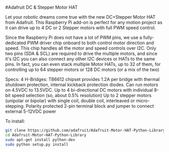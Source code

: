 <!--
 ---
 name: Adafruit DC & Stepper Motor HAT 
 class: board
 type: Motor
 formfactor: HAT
 manufacturer: Adafruit
 description: Drive 4 DC Motors or 2 Stepper Motors with a raspberry pi.
 url: https://learn.adafruit.com/adafruit-dc-and-stepper-motor-hat-for-raspberry-pi
 buy: https://www.adafruit.com/products/2348
 image: adafruit_motor.png
 pincount: 40
 eeprom: yes
 power:
   '17':
   '1':
   
 ground:
   '9':
   '25':
   '39':
   '34':
   '30':
   '20':
   '14':
   '6':
 pin:
   '3':
     mode:SDA
   '5':
     mode:SCL
 i2c:
  '0x20':
    name: TB6612
    device: TB6612 
   
 -->
#Adafruit DC & Stepper Motor HAT 


Let your robotic dreams come true with the new DC+Stepper Motor HAT from Adafruit. This Raspberry Pi add-on is perfect for any motion project as it can drive up to 4 DC or 2 Stepper motors with full PWM speed control.

Since the Raspberry Pi does not have a lot of PWM pins, we use a fully-dedicated PWM driver chip onboard to both control motor direction and speed. This chip handles all the motor and speed controls over I2C. Only two pins (SDA & SCL) are required to drive the multiple motors, and since it's I2C you can also connect any other I2C devices or HATs to the same pins. In fact, you can even stack multiple Motor HATs, up to 32 of them, for controlling up to 64 stepper motors or 128 DC motors (or a mix of the two)

Specs:
4 H-Bridges: TB6612 chipset provides 1.2A per bridge with thermal shutdown protection, internal kickback protection diodes. Can run motors on 4.5VDC to 13.5VDC.
Up to 4 bi-directional DC motors with individual 8-bit speed selection (so, about 0.5% resolution)
Up to 2 stepper motors (unipolar or bipolar) with single coil, double coil, interleaved or micro-stepping.
Polarity protected 2-pin terminal block and jumper to connect external 5-12VDC power

To install:
```bash
git clone https://github.com/adafruit/Adafruit-Motor-HAT-Python-Library.git
cd Adafruit-Motor-HAT-Python-Library
sudo apt-get install python-dev
sudo python setup.py install
```
 
 

 
